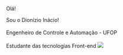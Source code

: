 Olá!<br>

Sou o Dionízio Inácio!<br>
<br>
Engenheiro de Controle e Automação - UFOP<br> 
<br>
Estudante das tecnologias Front-end <img src="https://alonza.com.br/wp-content/uploads/2021/07/linguagens-front-end.png"/><br> 
<br>








